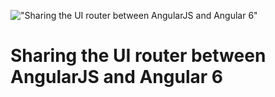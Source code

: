!["Sharing the UI router between AngularJS and Angular 6"](/images/articles/1_aHsiNjXOAw0Cbq-P8nO8bw.png)

# Sharing the UI router between AngularJS and Angular 6